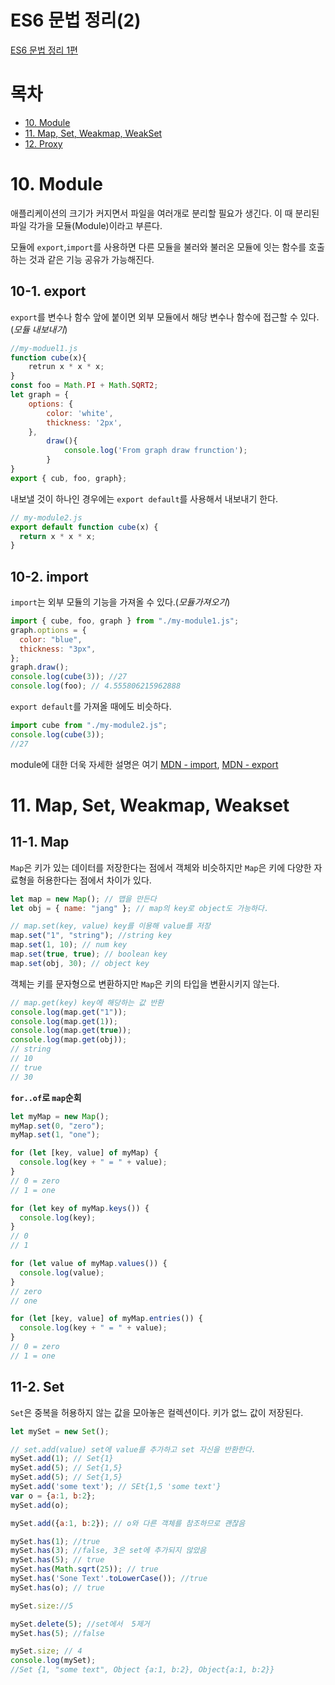 # ES6 문법 정리(2)

[ES6 문법 정리 1편](<./ES06(1).md>)

# 목차

- [10. Module](#10-module)
- [11. Map, Set, Weakmap, WeakSet](#11-map-set-weakmap-weakset)
- [12. Proxy](#12-proxy)

# 10. Module

애플리케이션의 크기가 커지면서 파일을 여러개로 분리할 필요가 생긴다. 이 때 분리된 파일 각가을 모듈(Module)이라고 부른다.

모듈에 `export`,`import`를 사용하면 다른 모듈을 불러와 불러온 모듈에 잇는 함수를 호출하는 것과 같은 기능 공유가 가능해진다.

## 10-1. export

`export`를 변수나 함수 앞에 붙이면 외부 모듈에서 해당 변수나 함수에 접근할 수 있다.(_모듈 내보내기_)

```js
//my-moduel1.js
function cube(x){
    retrun x * x * x;
}
const foo = Math.PI + Math.SQRT2;
let graph = {
    options: {
        color: 'white',
        thickness: '2px',
    },
    	draw(){
            console.log('From graph draw frunction');
        }
}
export { cub, foo, graph};
```

내보낼 것이 하나인 경우에는 `export default`를 사용해서 내보내기 한다.

```js
// my-module2.js
export default function cube(x) {
  return x * x * x;
}
```

## 10-2. import

`import`는 외부 모듈의 기능을 가져올 수 있다.(_모듈가져오기_)

```js
import { cube, foo, graph } from "./my-module1.js";
graph.options = {
  color: "blue",
  thickness: "3px",
};
graph.draw();
console.log(cube(3)); //27
console.log(foo); // 4.555806215962888
```

`export default`를 가져올 때에도 비슷하다.

```js
import cube from "./my-module2.js";
console.log(cube(3));
//27
```

module에 대한 더욱 자세한 설명은 여기 [MDN - import](https://developer.mozilla.org/ko/docs/Web/JavaScript/Reference/Statements/import), [MDN - export](https://developer.mozilla.org/ko/docs/Web/JavaScript/Reference/Statements/export)

# 11. Map, Set, Weakmap, Weakset

## 11-1. Map

`Map`은 키가 있는 데이터를 저장한다는 점에서 객체와 비슷하지만 `Map`은 키에 다양한 자료형을 허용한다는 점에서 차이가 있다.

```js
let map = new Map(); // 맵을 만든다
let obj = { name: "jang" }; // map의 key로 object도 가능하다.

// map.set(key, value) key를 이용해 value를 저장
map.set("1", "string"); //string key
map.set(1, 10); // num key
map.set(true, true); // boolean key
map.set(obj, 30); // object key
```

객체는 키를 문자형으로 변환하지만 `Map`은 키의 타입을 변환시키지 않는다.

```js
// map.get(key) key에 해당하는 값 반환
console.log(map.get("1"));
console.log(map.get(1));
console.log(map.get(true));
console.log(map.get(obj));
// string
// 10
// true
// 30
```

**`for..of`로 `map`순회**

```js
let myMap = new Map();
myMap.set(0, "zero");
myMap.set(1, "one");

for (let [key, value] of myMap) {
  console.log(key + " = " + value);
}
// 0 = zero
// 1 = one

for (let key of myMap.keys()) {
  console.log(key);
}
// 0
// 1

for (let value of myMap.values()) {
  console.log(value);
}
// zero
// one

for (let [key, value] of myMap.entries()) {
  console.log(key + " = " + value);
}
// 0 = zero
// 1 = one
```

## 11-2. Set

`Set`은 중복을 허용하지 않는 값을 모아놓은 컬렉션이다. 키가 없느 값이 저장된다.

```js
let mySet = new Set();

// set.add(value) set에 value를 추가하고 set 자신을 반환한다.
mySet.add(1); // Set{1}
mySet.add(5); // Set{1,5}
mySet.add(5); // Set{1,5}
mySet.add('some text'); // SEt{1,5 'some text'}
var o = {a:1, b:2};
mySet.add(o);

mySet.add({a:1, b:2}); // o와 다른 객체를 참조하므로 괜찮음

mySet.has(1); //true
mySet.has(3); //false, 3은 set에 추가되지 않았음
mySet.has(5); // true
mySet.has(Math.sqrt(25)); // true
mySet.has('Sone Text'.toLowerCase()); //true
mySet.has(o); // true

mySet.size://5

mySet.delete(5); //set에서  5제거
mySet.has(5); //false

mySet.size; // 4
console.log(mySet);
//Set {1, "some text", Object {a:1, b:2}, Object{a:1, b:2}}
```
